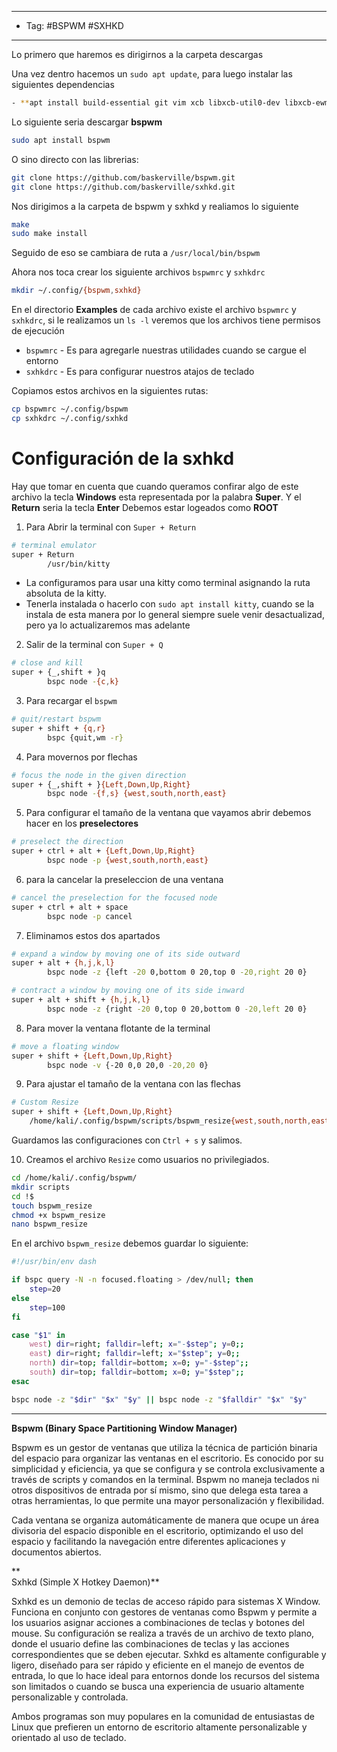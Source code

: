 
------
- Tag: #BSPWM #SXHKD
-----

Lo primero que haremos es dirigirnos a la carpeta descargas 

Una vez dentro hacemos un `sudo apt update`, para luego instalar las siguientes dependencias

```bash
- **apt install build-essential git vim xcb libxcb-util0-dev libxcb-ewmh-dev libxcb-randr0-dev libxcb-icccm4-dev libxcb-keysyms1-dev libxcb-xinerama0-dev libasound2-dev libxcb-xtest0-dev libxcb-shape0-dev**
```

Lo siguiente seria descargar **bspwm** 

```bash
sudo apt install bspwm
```

O sino directo con las librerias:
```bash
git clone https://github.com/baskerville/bspwm.git
git clone https://github.com/baskerville/sxhkd.git
```

Nos dirigimos a la carpeta de bspwm y sxhkd y realiamos lo siguiente

```bash
make
sudo make install
```

Seguido de eso se cambiara de ruta a `/usr/local/bin/bspwm`


Ahora nos toca crear los siguiente archivos `bspwmrc` y `sxhkdrc`

```bash
mkdir ~/.config/{bspwm,sxhkd}
```

En el directorio **Examples** de cada archivo existe el archivo `bspwmrc` y `sxhkdrc`, si le realizamos un `ls -l` veremos que los archivos tiene permisos de ejecución
 - `bspwmrc` - Es para agregarle nuestras utilidades cuando se cargue el entorno
 - `sxhkdrc` - Es para configurar nuestros atajos de teclado 

Copiamos estos archivos en la siguientes rutas:

```bash
cp bspwmrc ~/.config/bspwm
cp sxhkdrc ~/.config/sxhkd
```



# Configuración de la sxhkd


Hay que tomar en cuenta que cuando queramos confirar algo de este archivo la tecla **Windows** esta representada por la palabra **Super**.
Y el **Return** seria la tecla **Enter**
Debemos estar logeados como **ROOT**

1. Para Abrir la terminal con `Super + Return`
```bash
# terminal emulator
super + Return
        /usr/bin/kitty
```

- La configuramos para usar una kitty como terminal asignando la ruta absoluta de la kitty.
- Tenerla instalada o hacerlo con `sudo apt install kitty`, cuando se la instala de esta manera por lo general siempre suele venir desactualizad, pero ya lo actualizaremos mas adelante

2. Salir de la terminal con `Super + Q`
```bash
# close and kill 
super + {_,shift + }q
        bspc node -{c,k}
```

3. Para recargar el `bspwm`
```bash
# quit/restart bspwm
super + shift + {q,r}
        bspc {quit,wm -r}
```

4. Para movernos por flechas
```bash
# focus the node in the given direction
super + {_,shift + }{Left,Down,Up,Right}
        bspc node -{f,s} {west,south,north,east}
```

5. Para configurar el tamaño de la ventana que vayamos abrir debemos hacer en los **preselectores**
```bash
# preselect the direction
super + ctrl + alt + {Left,Down,Up,Right}
        bspc node -p {west,south,north,east}
```

6. para la cancelar la preseleccion de una ventana
```bash
# cancel the preselection for the focused node
super + ctrl + alt + space
        bspc node -p cancel
```

7. Eliminamos estos dos apartados
```bash
# expand a window by moving one of its side outward
super + alt + {h,j,k,l}
        bspc node -z {left -20 0,bottom 0 20,top 0 -20,right 20 0}

# contract a window by moving one of its side inward
super + alt + shift + {h,j,k,l}
        bspc node -z {right -20 0,top 0 20,bottom 0 -20,left 20 0}

```

8. Para mover la ventana flotante de la terminal 
```bash
# move a floating window    
super + shift + {Left,Down,Up,Right}
        bspc node -v {-20 0,0 20,0 -20,20 0}
```

9. Para ajustar el tamaño de la ventana con las flechas
```bash
# Custom Resize
super + shift + {Left,Down,Up,Right}
    /home/kali/.config/bspwm/scripts/bspwm_resize{west,south,north,east}
```

Guardamos las configuraciones con `Ctrl + s` y salimos.

10. Creamos el archivo `Resize` como usuarios no privilegiados.
```bash
cd /home/kali/.config/bspwm/
mkdir scripts
cd !$
touch bspwm_resize
chmod +x bspwm_resize
nano bspwm_resize
```

En el archivo `bspwm_resize` debemos guardar lo siguiente:
```bash
#!/usr/bin/env dash

if bspc query -N -n focused.floating > /dev/null; then
	step=20
else
	step=100
fi

case "$1" in
	west) dir=right; falldir=left; x="-$step"; y=0;;
	east) dir=right; falldir=left; x="$step"; y=0;;
	north) dir=top; falldir=bottom; x=0; y="-$step";;
	south) dir=top; falldir=bottom; x=0; y="$step";;
esac

bspc node -z "$dir" "$x" "$y" || bspc node -z "$falldir" "$x" "$y"
```

-----


**Bspwm (Binary Space Partitioning Window Manager)**

Bspwm es un gestor de ventanas que utiliza la técnica de partición binaria del espacio para organizar las ventanas en el escritorio. Es conocido por su simplicidad y eficiencia, ya que se configura y se controla exclusivamente a través de scripts y comandos en la terminal. Bspwm no maneja teclados ni otros dispositivos de entrada por sí mismo, sino que delega esta tarea a otras herramientas, lo que permite una mayor personalización y flexibilidad.

Cada ventana se organiza automáticamente de manera que ocupe un área divisoria del espacio disponible en el escritorio, optimizando el uso del espacio y facilitando la navegación entre diferentes aplicaciones y documentos abiertos.

**  
Sxhkd (Simple X Hotkey Daemon)**

Sxhkd es un demonio de teclas de acceso rápido para sistemas X Window. Funciona en conjunto con gestores de ventanas como Bspwm y permite a los usuarios asignar acciones a combinaciones de teclas y botones del mouse. Su configuración se realiza a través de un archivo de texto plano, donde el usuario define las combinaciones de teclas y las acciones correspondientes que se deben ejecutar. Sxhkd es altamente configurable y ligero, diseñado para ser rápido y eficiente en el manejo de eventos de entrada, lo que lo hace ideal para entornos donde los recursos del sistema son limitados o cuando se busca una experiencia de usuario altamente personalizable y controlada.

Ambos programas son muy populares en la comunidad de entusiastas de Linux que prefieren un entorno de escritorio altamente personalizable y orientado al uso de teclado.